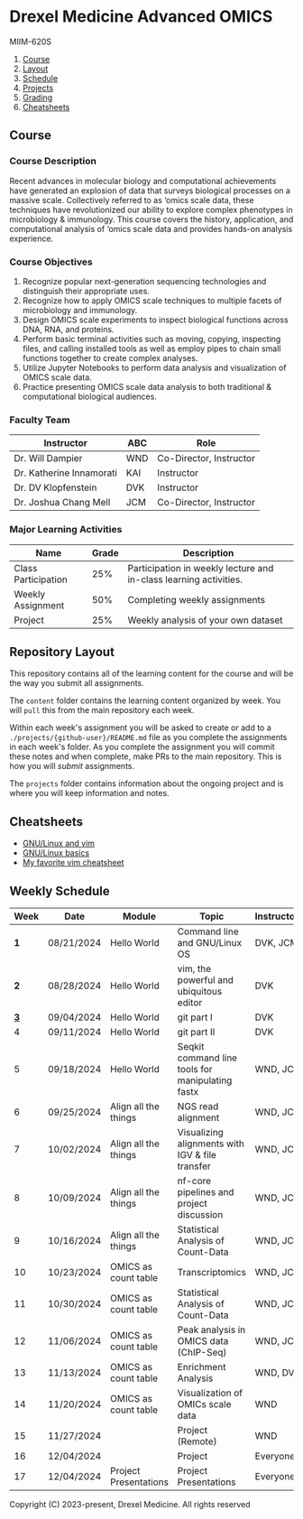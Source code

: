 # Drexel Medicine Advanced OMICS
MIIM-620S

1. [Course](#course)
2. [Layout](#repository-layout)
3. [Schedule](#weekly-schedule)
4. [Projects](projects/README.md)
5. [Grading](grading/README.md)
6. [Cheatsheets](#cheatsheets)

## Course 

### Course Description

Recent advances in molecular biology and computational achievements
have generated an explosion of data that surveys biological processes on a massive scale.
Collectively referred to as ‘omics scale data,
these techniques have revolutionized our ability
to explore complex phenotypes in microbiology & immunology.
This course covers the history, application, and computational analysis
of ‘omics scale data and provides hands-on analysis experience. 

### Course Objectives

1. Recognize popular next-generation sequencing technologies and distinguish their appropriate uses. 
2. Recognize how to apply OMICS scale techniques to multiple facets of microbiology and immunology. 
3. Design OMICS scale experiments to inspect biological functions across DNA, RNA, and proteins. 
4. Perform basic terminal activities such as moving, copying, inspecting files, and
   calling installed tools as well as
   employ pipes to chain small functions together to create complex analyses. 
5. Utilize Jupyter Notebooks to perform data analysis and visualization of OMICS scale data. 
6. Practice presenting OMICS scale data analysis to both traditional & computational biological audiences. 

### Faculty Team

| Instructor              |ABC| Role
|-------------------------|---|-------------------------------
| Dr. Will Dampier        |WND| Co-Director, Instructor
| Dr. Katherine Innamorati|KAI| Instructor
| Dr. DV Klopfenstein     |DVK| Instructor
| Dr. Joshua Chang Mell   |JCM| Co-Director, Instructor

### Major Learning Activities 

| Name               | Grade  | Description
|--------------------|--------|-----------------------
|Class Participation | 25%    | Participation in weekly lecture and in-class learning activities.
|Weekly Assignment   | 50%    | Completing weekly assignments
|Project             | 25%    | Weekly analysis of your own dataset


## Repository Layout

This repository contains all of the learning content for the course and will be the way you submit all assignments.

The `content` folder contains the learning content organized by week.
You will `pull` this from the main repository each week.

Within each week's assignment you will be asked to create or add to a `./projects/{github-user}/README.md` file as you complete the assignments in each week's folder.
As you complete the assignment you will commit these notes and when complete, make PRs to the main repository.
This is how you will _submit_ assignments.

The `projects` folder contains information about the ongoing project and is where you will keep information and notes.

## Cheatsheets
* [GNU/Linux and vim](https://github.com/kubeopsskills/linux-cheatsheet#directory-commands)
* [GNU/Linux basics](https://github.com/progrmoiz/linux-cheatsheet/blob/master/cheatsheet/my-linux-cheatsheet.md)
* [My favorite vim cheatsheet](https://vim.rtorr.com)


## Weekly Schedule

|Week                             |Date       |Module               | Topic                                          |Instructors   | Status 
|---------------------------------|-----------|---------------------|------------------------------------------------|--------------|-------
|  **1**                          |08/21/2024 | Hello World         | Command line and GNU/Linux OS                  |DVK, JCM      | unreleased
|  **2**                          |08/28/2024 | Hello World         | vim, the powerful and ubiquitous editor        |DVK           | unreleased
| [**3**](/content/wk03/README.md)|09/04/2024 | Hello World         | git part I                                     |DVK           | unreleased
|    4                            |09/11/2024 | Hello World         | git part II                                    |DVK           | unreleased
|    5                            |09/18/2024 | Hello World         |Seqkit command line tools for manipulating fastx|WND, JCM      | unreleased
|    6                            |09/25/2024 | Align all the things| NGS read alignment                             |WND, JCM      | unreleased
|    7                            |10/02/2024 | Align all the things|Visualizing alignments with IGV & file transfer |WND, JCM      | unreleased
|    8                            |10/09/2024 | Align all the things|nf-core pipelines and project discussion        |WND, JCM      | unreleased
|    9                            |10/16/2024 | Align all the things| Statistical Analysis of Count-Data             |WND, JCM      | unreleased
|   10                            |10/23/2024 | OMICS as count table| Transcriptomics                                |WND, JCM      | unreleased
|   11                            |10/30/2024 | OMICS as count table| Statistical Analysis of Count-Data             |WND, JCM      | unreleased
|   12                            |11/06/2024 | OMICS as count table| Peak analysis in OMICS data (ChIP-Seq)         |WND, JCM      | unreleased
|   13                            |11/13/2024 | OMICS as count table| Enrichment Analysis                            |WND, DVK      | unreleased
|   14                            |11/20/2024 | OMICS as count table| Visualization of OMICs scale data              |WND           | unreleased
|   15                            |11/27/2024 |                     | Project (Remote)                               |WND           | unreleased
|   16                            |12/04/2024 |                     | Project                                        |Everyone      | unreleased
|   17                            |12/04/2024 |Project Presentations| Project Presentations                          |Everyone      | unreleased

Copyright (C) 2023-present, Drexel Medicine. All rights reserved
